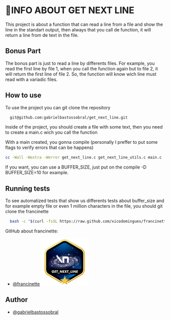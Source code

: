 
# 👤INFO ABOUT GET NEXT LINE

This project is about a function that can read a line from a file and show the line in the standart output, then always that you call de function, it will return a line from de text in the file.

## Bonus Part

The bonus part is just to read a line by differents files. For example, you read the first line by file 1, when you call the function again but to file 2, it will return the first line of file 2. So, the function will know wich line must read with a variadic files.


## How to use

To use the project you can git clone the repository

```bash
  git@github.com:gabrielbastossobral/get_next_line.git
```
Inside of the project, you should create a file with some text, then you need to create a main.c wich you call the function

With a main created, you gonna compile (personally I preffer to put some flags to verify errors that can be happens)
```bash
cc -Wall -Wextra -Werror get_next_line.c get_next_line_utils.c main.c
```

If you want, you can use a BUFFER_SIZE, just put on the compile -D BUFFER_SIZE=10 for example.

## Running tests

To see automatized tests that show us differents tests about buffer_size and for example empty file or even 1 million characters in the file, you should git clone the francinette

```bash
  bash -c "$(curl -fsSL https://raw.github.com/xicodomingues/francinette/master/bin/install.sh)"
```

GitHub about francinette:


- [@francinette](https://github.com/xicodomingues/francinette)
![Logo](https://github.com/mcombeau/mcombeau/blob/main/42_badges/get_next_linem.png?raw=true)


## Author

- [@gabrielbastossobral](https://www.github.com/gabrielbastossobral)

